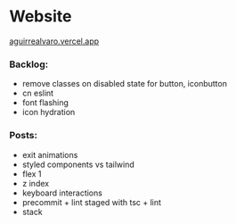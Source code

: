# Website

[aguirrealvaro.vercel.app](https://aguirrealvaro.vercel.app/)

### Backlog:

- remove classes on disabled state for button, iconbutton
- cn eslint
- font flashing
- icon hydration

### Posts:

- exit animations
- styled components vs tailwind
- flex 1
- z index
- keyboard interactions
- precommit + lint staged with tsc + lint
- stack

